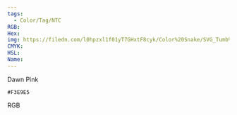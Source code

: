 ```yaml
---
tags:
  - Color/Tag/NTC
RGB:
Hex:
img: https://filedn.com/l0hpzxl1f01yT7GHxtF8cyk/Color%20Snake/SVG_Tumb%20Mass%20No%20Name/F3E9E5.svg
CMYK:
HSL:
Name:
---
```

Dawn Pink
```palette
#F3E9E5
```
RGB
